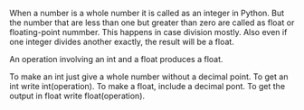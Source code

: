 When a number is a whole number it is called as an integer in Python.
But the number that are less than one but greater than zero are called as float or floating-point nummber.
This happens in case division mostly.
Also even if one integer divides another exactly, the result will be a float.

An operation involving an int and a float produces a float.

To make an int just give a whole number without a decimal point. To get an int write int(operation).
To make a float, include a decimal pont. To get the output in float write float(operation).

